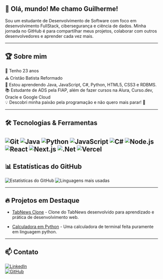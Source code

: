 ## 👋 Olá, mundo! Me chamo Guilherme!

Sou um estudante de Desenvolvimento de Software com foco em desenvolvimento FullStack, cibersegurança e ciência de dados. Minha jornada no GitHub é para compartilhar meus projetos, colaborar com outros desenvolvedores e aprender cada vez mais.

---  

## 🏆 Sobre mim

🎂 Tenho 23 anos  
⛪ Cristão Batista Reformado  
🌱 Estou aprendendo Java, JavaScript, C#, Python, HTML5, CSS3 e RDBMS.  
📚 Estudante de ADS pela FIAP, além de fazer cursos na Alura, Curso.dev, Oracle e Google Cloud  
💡 Descobri minha paixão pela programação e não quero mais parar! 🚀  

---  

## 🛠️ Tecnologias & Ferramentas

![Git](https://img.shields.io/badge/git-%23F05033.svg?style=for-the-badge&logo=git&logoColor=white)
![Java](https://img.shields.io/badge/Java-ED8B00?style=for-the-badge&logo=java&logoColor=white)
![Python](https://img.shields.io/badge/Python-3776AB?style=for-the-badge&logo=python&logoColor=white)
![JavaScript](https://img.shields.io/badge/JavaScript-F7DF1E?style=for-the-badge&logo=javascript&logoColor=black)
![C#](https://img.shields.io/badge/C%23-239120?style=for-the-badge&logo=c-sharp&logoColor=white)
![Node.js](https://img.shields.io/badge/Node.js-339933?style=for-the-badge&logo=node.js&logoColor=white)
![React](https://img.shields.io/badge/react-%2320232a.svg?style=for-the-badge&logo=react&logoColor=%2361DAFB)
![Next.js](https://img.shields.io/badge/Next.js-000000?style=for-the-badge&logo=next.js&logoColor=white)
![.Net](https://img.shields.io/badge/.NET-5C2D91?style=for-the-badge&logo=.net&logoColor=white)
![Vercel](https://img.shields.io/badge/vercel-%23000000.svg?style=for-the-badge&logo=vercel&logoColor=white)
---  

## 📊 Estatísticas do GitHub

![Estatísticas do GitHub](https://github-readme-stats.vercel.app/api?username=Guilherme-Pilgrim&show_icons=true&theme=radical)
![Linguagens mais usadas](https://github-readme-stats.vercel.app/api/top-langs/?username=Guilherme-Pilgrim&layout=compact&theme=radical)

---  

## 🔥 Projetos em Destaque
 
- [TabNews Clone](https://github.com/Guilherme-Pilgrim/tabnews-clone) - Clone do TabNews desenvolvido para aprendizado e prática de desenvolvimento web.  

- [Calculadora em Python](https://github.com/Guilherme-Pilgrim/Calculadora-em-Python) - Uma calculadora de terminal feita puramente em linguagem python.
---  

## 📫 Contato

[![LinkedIn](https://img.shields.io/badge/LinkedIn-0077B5?style=for-the-badge&logo=linkedin&logoColor=white)](https://www.linkedin.com/in/guilhermexbezerra/)  
[![GitHub](https://img.shields.io/badge/GitHub-100000?style=for-the-badge&logo=github&logoColor=white)](https://github.com/Guilherme-Pilgrim)  
